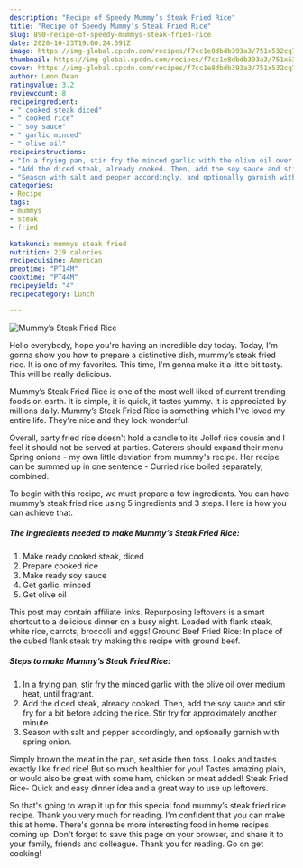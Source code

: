 ```yaml
---
description: "Recipe of Speedy Mummy’s Steak Fried Rice"
title: "Recipe of Speedy Mummy’s Steak Fried Rice"
slug: 890-recipe-of-speedy-mummys-steak-fried-rice
date: 2020-10-23T19:00:24.591Z
image: https://img-global.cpcdn.com/recipes/f7cc1e8dbdb393a3/751x532cq70/mummys-steak-fried-rice-recipe-main-photo.jpg
thumbnail: https://img-global.cpcdn.com/recipes/f7cc1e8dbdb393a3/751x532cq70/mummys-steak-fried-rice-recipe-main-photo.jpg
cover: https://img-global.cpcdn.com/recipes/f7cc1e8dbdb393a3/751x532cq70/mummys-steak-fried-rice-recipe-main-photo.jpg
author: Leon Dean
ratingvalue: 3.2
reviewcount: 8
recipeingredient:
- " cooked steak diced"
- " cooked rice"
- " soy sauce"
- " garlic minced"
- " olive oil"
recipeinstructions:
- "In a frying pan, stir fry the minced garlic with the olive oil over medium heat, until fragrant."
- "Add the diced steak, already cooked. Then, add the soy sauce and stir fry for a bit before adding the rice. Stir fry for approximately another minute."
- "Season with salt and pepper accordingly, and optionally garnish with spring onion."
categories:
- Recipe
tags:
- mummys
- steak
- fried

katakunci: mummys steak fried 
nutrition: 219 calories
recipecuisine: American
preptime: "PT14M"
cooktime: "PT44M"
recipeyield: "4"
recipecategory: Lunch

---
```



![Mummy’s Steak Fried Rice](https://img-global.cpcdn.com/recipes/f7cc1e8dbdb393a3/751x532cq70/mummys-steak-fried-rice-recipe-main-photo.jpg)

Hello everybody, hope you're having an incredible day today. Today, I'm gonna show you how to prepare a distinctive dish, mummy’s steak fried rice. It is one of my favorites. This time, I'm gonna make it a little bit tasty. This will be really delicious.

Mummy’s Steak Fried Rice is one of the most well liked of current trending foods on earth. It is simple, it is quick, it tastes yummy. It is appreciated by millions daily. Mummy’s Steak Fried Rice is something which I've loved my entire life. They're nice and they look wonderful.

Overall, party fried rice doesn&#39;t hold a candle to its Jollof rice cousin and I feel it should not be served at parties. Caterers should expand their menu Spring onions - my own little deviation from mummy&#39;s recipe. Her recipe can be summed up in one sentence - Curried rice boiled separately, combined.


To begin with this recipe, we must prepare a few ingredients. You can have mummy’s steak fried rice using 5 ingredients and 3 steps. Here is how you can achieve that.

<!--inarticleads1-->

##### The ingredients needed to make Mummy’s Steak Fried Rice:

1. Make ready  cooked steak, diced
1. Prepare  cooked rice
1. Make ready  soy sauce
1. Get  garlic, minced
1. Get  olive oil


This post may contain affiliate links. Repurposing leftovers is a smart shortcut to a delicious dinner on a busy night. Loaded with flank steak, white rice, carrots, broccoli and eggs! Ground Beef Fried Rice: In place of the cubed flank steak try making this recipe with ground beef. 

<!--inarticleads2-->

##### Steps to make Mummy’s Steak Fried Rice:

1. In a frying pan, stir fry the minced garlic with the olive oil over medium heat, until fragrant.
1. Add the diced steak, already cooked. Then, add the soy sauce and stir fry for a bit before adding the rice. Stir fry for approximately another minute.
1. Season with salt and pepper accordingly, and optionally garnish with spring onion.


Simply brown the meat in the pan, set aside then toss. Looks and tastes exactly like fried rice! But so much healthier for you! Tastes amazing plain, or would also be great with some ham, chicken or meat added! Steak Fried Rice- Quick and easy dinner idea and a great way to use up leftovers. 

So that's going to wrap it up for this special food mummy’s steak fried rice recipe. Thank you very much for reading. I'm confident that you can make this at home. There's gonna be more interesting food in home recipes coming up. Don't forget to save this page on your browser, and share it to your family, friends and colleague. Thank you for reading. Go on get cooking!
